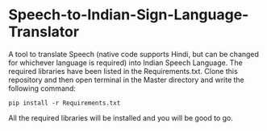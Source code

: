 # Speech-to-Indian-Sign-Language-Translator
A tool to translate Speech (native code supports Hindi, but can be changed for whichever language is required) into Indian Speech Language.
The required libraries have been listed in the Requirements.txt. Clone this repository and then open terminal in the Master directory and write the following command:

```pip install -r Requirements.txt```

All the required libraries will be installed and you will be good to go.
